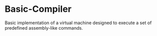 # Basic-Compiler
 Basic implementation of a virtual machine designed to execute a set of predefined assembly-like commands.
